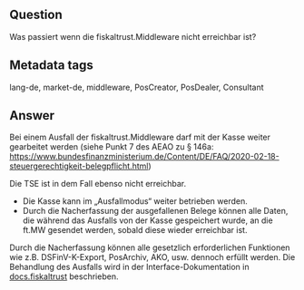 ## Question

Was passiert wenn die fiskaltrust.Middleware nicht erreichbar ist?

## Metadata tags

lang-de, market-de, middleware, PosCreator, PosDealer, Consultant

## Answer

Bei einem Ausfall der fiskaltrust.Middleware darf mit der Kasse weiter gearbeitet werden (siehe Punkt 7 des AEAO zu § 146a: https://www.bundesfinanzministerium.de/Content/DE/FAQ/2020-02-18-steuergerechtigkeit-belegpflicht.html)

Die TSE ist in dem Fall ebenso nicht erreichbar.

- Die Kasse kann im „Ausfallmodus“ weiter betrieben werden.
- Durch die Nacherfassung der ausgefallenen Belege können alle Daten, die während das Ausfalls von der Kasse gespeichert wurde, an die ft.MW gesendet werden, sobald diese wieder erreichbar ist. 

Durch die Nacherfassung können alle gesetzlich erforderlichen Funktionen wie z.B. DSFinV-K-Export, PosArchiv, AKO, usw. dennoch erfüllt werden.
Die Behandlung des Ausfalls wird in der Interface-Dokumentation in [docs.fiskaltrust](https://docs.fiskaltrust.cloud/doc/interface-doc/doc/general/cash-register-integration/cash-register-integration.html#workflow---failure-of-communication-or-failure-of-the-fiskaltrustmiddleware-timeout) beschrieben.

